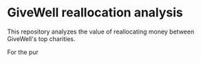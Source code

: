 # GiveWell reallocation analysis

This repository analyzes the value of reallocating money between GiveWell's top charities.

For the pur